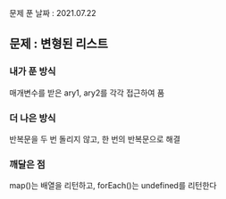 문제 푼 날짜 : 2021.07.22

<h2>문제 : 변형된 리스트</h2>

<h3>내가 푼 방식</h3>
<div>매개변수를 받은 ary1, ary2를 각각 접근하여 품</div>


<h3>더 나은 방식</h3>
<div>반복문을 두 번 돌리지 않고, 한 번의 반복문으로 해결</div>

<h3>깨달은 점</h3>
<div>map()는 배열을 리턴하고, forEach()는 undefined를 리턴한다</div>